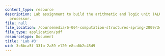 ```yaml
---
content_type: resource
description: Lab assignment to build the arithmetic and logic unit (ALU) for the Beta
  processor.
file: null
file_location: /coursemedia/6-004-computation-structures-spring-2009/3c6bca5f331b2a89e120e8ca0b2c48d9_MIT6_004s09_lab03.pdf
file_type: application/pdf
resourcetype: Document
title: 'Lab #3'
uid: 3c6bca5f-331b-2a89-e120-e8ca0b2c48d9
---
```

